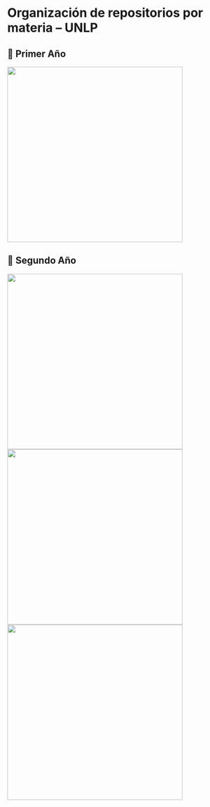 # Organización de repositorios por materia – UNLP

## 📘 Primer Año

<a href="https://github.com/AgusZK/Taller-de-Programacion" target="_blank">
  <img width="400" src="https://denvercoder1-github-readme-stats.vercel.app/api/pin/?username=AgusZK&repo=Taller-de-Programacion&theme=midnight-purple&bg_color=0B1120&icon_color=3CA4FF&title_color=7FDBFF&text_color=FFFFFF&show_icons=false&border_color=1E90FF" />
</a>

## 📘 Segundo Año

<a href="https://github.com/AgusZK/AyED" target="_blank">
  <img width="400" src="https://denvercoder1-github-readme-stats.vercel.app/api/pin/?username=AgusZK&repo=AyED&theme=midnight-purple&bg_color=0B1120&icon_color=3CA4FF&title_color=7FDBFF&text_color=FFFFFF&show_icons=false&border_color=1E90FF" />
</a>

<a href="https://github.com/AgusZK/FOD" target="_blank">
  <img width="400" src="https://denvercoder1-github-readme-stats.vercel.app/api/pin/?username=AgusZK&repo=FOD&theme=midnight-purple&bg_color=0B1120&icon_color=3CA4FF&title_color=7FDBFF&text_color=FFFFFF&show_icons=false&border_color=1E90FF" />
</a>

<a href="https://github.com/AgusZK/Seminario-de-Lenguajes" target="_blank">
  <img width="400" src="https://denvercoder1-github-readme-stats.vercel.app/api/pin/?username=AgusZK&repo=Seminario-de-Lenguajes&theme=midnight-purple&bg_color=0B1120&icon_color=3CA4FF&title_color=7FDBFF&text_color=FFFFFF&show_icons=false&border_color=1E90FF" />
</a>
